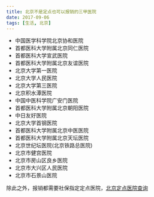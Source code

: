 ```yaml
---
title: 北京不是定点也可以报销的三甲医院
date: 2017-09-06
tags: [生活, 北京]
---
```




- 中国医学科学院北京协和医院
- 首都医科大学附属北京同仁医院
- 首都医科大学宣武医院
- 首都医科大学附属北京友谊医院
- 北京大学第一医院
- 北京大学人民医院
- 北京大学第三医院
- 北京积水潭医院
- 中国中医科学院广安门医院
- 首都医科大学附属北京朝阳医院
- 中日友好医院
- 北京大学首钢医院
- 首都医科大学附属北京中医医院
- 首都医科大学附属北京天坛医院
- 北京世纪坛医院(北京铁路总医院)
- 北京市健宫医院
- 北京市房山区良乡医院
- 北京市大兴区人民医院
- 北京市石景山医院

除此之外，报销都需要社保指定定点医院，[北京定点医院查询](http://www.bjrbj.gov.cn/LDJAPP/search/ddyy/index_new.jsp)
